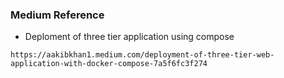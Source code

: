 ### Medium Reference
- Deploment of three tier application using compose
```
https://aakibkhan1.medium.com/deployment-of-three-tier-web-application-with-docker-compose-7a5f6fc3f274
```
